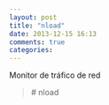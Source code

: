 ```yaml
---
layout: post
title: "nload"
date: 2013-12-15 16:13
comments: true
categories: 
---
```

Monitor de tráfico de red

>\# nload	

